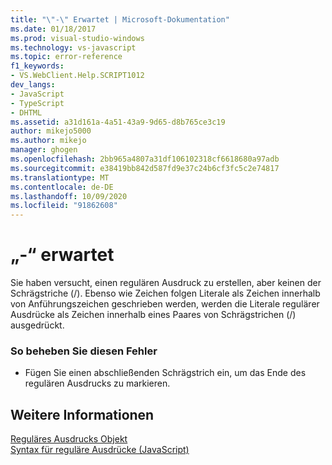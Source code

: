 ```yaml
---
title: "\"-\" Erwartet | Microsoft-Dokumentation"
ms.date: 01/18/2017
ms.prod: visual-studio-windows
ms.technology: vs-javascript
ms.topic: error-reference
f1_keywords:
- VS.WebClient.Help.SCRIPT1012
dev_langs:
- JavaScript
- TypeScript
- DHTML
ms.assetid: a31d161a-4a51-43a9-9d65-d8b765ce3c19
author: mikejo5000
ms.author: mikejo
manager: ghogen
ms.openlocfilehash: 2bb965a4807a31df106102318cf6618680a97adb
ms.sourcegitcommit: e38419bb842d587fd9e37c24b6cf3fc5c2e74817
ms.translationtype: MT
ms.contentlocale: de-DE
ms.lasthandoff: 10/09/2020
ms.locfileid: "91862608"
---
```

# <a name="expected--"></a>„-“ erwartet
Sie haben versucht, einen regulären Ausdruck zu erstellen, aber keinen der Schrägstriche (/). Ebenso wie Zeichen folgen Literale als Zeichen innerhalb von Anführungszeichen geschrieben werden, werden die Literale regulärer Ausdrücke als Zeichen innerhalb eines Paares von Schrägstrichen (/) ausgedrückt.  
  
### <a name="to-correct-this-error"></a>So beheben Sie diesen Fehler  
  
- Fügen Sie einen abschließenden Schrägstrich ein, um das Ende des regulären Ausdrucks zu markieren.  
  
## <a name="see-also"></a>Weitere Informationen  
 [Reguläres Ausdrucks Objekt](https://developer.mozilla.org/docs/Web/JavaScript/Reference/Global_Objects/RegExp)   
 [Syntax für reguläre Ausdrücke (JavaScript)](/previous-versions/1400241x(v=vs.100))